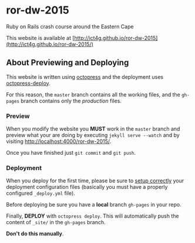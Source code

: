 ror-dw-2015
===========

Ruby on Rails crash course around the Eastern Cape

This website is available at [http://ict4g.github.io/ror-dw-2015](http://ict4g.github.io/ror-dw-2015/)

## About Previewing and Deploying

This website is written using [octopress](https://github.com/octopress/octopress) and the deployment uses [octopress-deploy](https://github.com/octopress/deploy). 

For this reason, the `master` branch contains all the working files, and the `gh-pages` branch contains only the *production* files. 

### Preview

When you modify the website you **MUST** work in the `master` branch and preview what your are doing by executing `jekyll serve --watch` and by visiting [http://localhost:4000/ror-dw-2015/](http://localhost:4000/ror-dw-2015/).

Once you have finished just `git commit` and `git push`.

### Deployment

When you deploy for the first time, please be sure to [setup correctly](https://github.com/octopress/deploy) your deployment configuration files (basically you must have a properly configured `_deploy.yml` file). 

Before deploying be sure you have a **local** branch `gh-pages` in your repo. 

Finally, **DEPLOY** with `octopress deploy`. This will automatically push the content of `_site/` in the `gh-pages` branch.

**Don't do this manually**.
